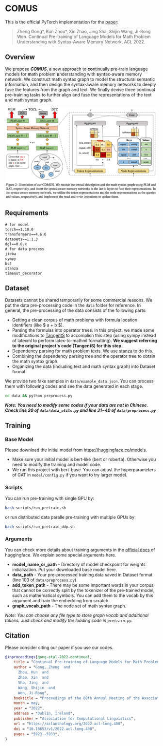 # COMUS
This is the official PyTorch implementation for the [paper](https://aclanthology.org/2022.acl-long.408/):
> Zheng Gong*, Kun Zhou*, Xin Zhao, Jing Sha, Shijin Wang, Ji-Rong Wen. Continual Pre-training of Language Models for Math Problem Understanding with Syntax-Aware Memory Network. ACL 2022.

## Overview

We propose ***COMUS***, a new approach to **co**ntinually pre-train language models for **m**ath problem **u**nderstanding with **s**yntax-aware memory network. We construct math syntax graph to model the structural semantic information, and then design the syntax-aware memory networks to deeply fuse the features from the graph and text. We finally devise three continual pre-training tasks to further align and fuse the representations of the text and math syntax graph.

![](figure/model.png)

## Requirements

```
# for model
torch==1.10.0
transformers==4.6.0
datasets==1.1.3
dgl==0.8.x
# for data process
jieba
sympy
bs4
stanza
timeout_decorator
```

## Dataset

Datasets cannot be shared temporarily for some commercial reasons. We put the data pre-processing code in the `data` folder for reference. In general, the pre-processing of the data consists of the following parts:

- Getting a clean corpus of math problems with formula location identifiers (like \$ a + b \$).
- Parsing the formulas into operator trees. In this project, we made some modifications to [TangentS](https://github.com/BehroozMansouri/TangentCFT/tree/master/TangentS) to accomplish this step (using sympy instead of latexml to perform latex-to-mathml formatting). **We suggest referring to the original project's code (TangentS) for this step.**
- Dependency parsing for math problem texts. We use [stanza](https://stanfordnlp.github.io/stanza/depparse.html) to do this.
- Combining the dependency parsing tree and the operator tree to obtain the math syntax graph.
- Organizing the data (including text and math syntax graph) into Dataset format.

We provide two fake samples in `data/example_data.json`. You can process them with following codes and see the data generated in each stage.
```bash
cd data && python preprocess.py
```
***Note: You need to modify some codes if your data are not in Chinese. Check line 20 of `data/data_utils.py` and line 31~40 of `data/preprocess.py`***

## Training

### Base Model
Please download the initial model from https://huggingface.co/models.
- Make sure your initial model is bert-like (bert or roberta). Otherwise you need to modify the training and model code.
- We run this project with bert-base. You can adjust the hyperparameters of GAT in `model/config.py` if you want to try larger model.

### Scripts
You can run pre-training with single GPU by:
```bash
bash scripts/run_pretrain.sh
```
or run distributed data paralle pre-training with multiple GPUs by:
```bash
bash scripts/run_pretrain_ddp.sh
```

### Arguments
You can check more details about training arguments in the [official docs](https://huggingface.co/transformers/v4.6.0/main_classes/trainer.html#trainingarguments) of huggingface. We explain some special arguments here.
- **model_name_or_path** - Directory of model checkpoint for weights initialization. Put your downloaded base model here.
- **data_path** - Your pre-processed training data saved in Dataset format (line 103 of `data/preprocess.py`).
- **add_token_path** - There may be some important words in your corpus that cannot be correctly split by the tokenizer of the pre-trained model, such as mathematical symbols. You can add them to the vocab by this argument and train the embedding from scratch.
- **graph_vocab_path** - The node set of math syntax graph.

*Note: You can choose any file type to store graph vocab and additional tokens. Just check and modify the loading code in `pretrain.py`.*

## Citation

Please consider citing our paper if you use our codes.

```bibtex
@inproceedings{gong-etal-2022-continual,
    title = "Continual Pre-training of Language Models for Math Problem Understanding with Syntax-Aware Memory Network",
    author = "Gong, Zheng  and
      Zhou, Kun  and
      Zhao, Xin  and
      Sha, Jing  and
      Wang, Shijin  and
      Wen, Ji-Rong",
    booktitle = "Proceedings of the 60th Annual Meeting of the Association for Computational Linguistics (Volume 1: Long Papers)",
    month = may,
    year = "2022",
    address = "Dublin, Ireland",
    publisher = "Association for Computational Linguistics",
    url = "https://aclanthology.org/2022.acl-long.408",
    doi = "10.18653/v1/2022.acl-long.408",
    pages = "5923--5933",
}
```